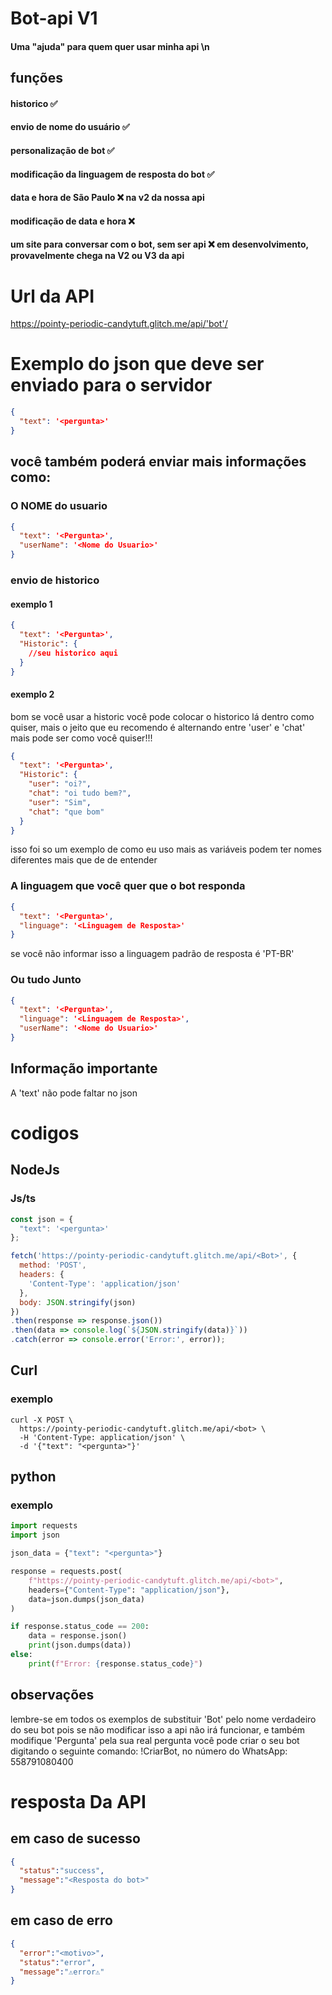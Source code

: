 # Bot-api V1
#### Uma "ajuda" para quem quer usar minha api \n
## funções
#### historico ✅️ 
#### envio de nome do usuário ✅️
#### personalização de bot ✅️
#### modificação da linguagem de resposta do bot ✅️
#### data e hora de São Paulo ❌️ na v2 da nossa api
#### modificação de data e hora ❌️
#### um site para conversar com o bot, sem ser api ❌️ em desenvolvimento, provavelmente chega na V2 ou V3 da api

# Url da API
https://pointy-periodic-candytuft.glitch.me/api/'bot'/

# Exemplo do json que deve ser enviado para o servidor
```json
{ 
  "text": '<pergunta>'
}
```
## você também poderá enviar mais informações como:

### O NOME do usuario
```json
{ 
  "text": '<Pergunta>',
  "userName": '<Nome do Usuario>'
}
```
### envio de historico
#### exemplo 1
```json
{ 
  "text": '<Pergunta>',
  "Historic": {
    //seu historico aqui
  }
}
```
#### exemplo 2
bom se você usar a historic você pode colocar o historico lá dentro como quiser, mais o jeito que eu recomendo é alternando entre 'user' e 'chat' mais pode ser como você quiser!!!
```json
{ 
  "text": '<Pergunta>',
  "Historic": {
    "user": "oi?",
    "chat": "oi tudo bem?",
    "user": "Sim",
    "chat": "que bom"
  }
}
```
isso foi so um exemplo de como eu uso mais as variáveis podem ter nomes diferentes
 mais que de de entender
### A linguagem que você quer que o bot responda
```json
{ 
  "text": '<Pergunta>',
  "linguage": '<Linguagem de Resposta>'
}
```
se você não informar isso a linguagem padrão de resposta é 'PT-BR'


### Ou tudo Junto
```json
{ 
  "text": '<Pergunta>',
  "linguage": '<Linguagem de Resposta>',
  "userName": '<Nome do Usuario>'
}
```
## Informação importante
A 'text' não pode faltar no json

# codigos
## NodeJs

### Js/ts
``` js
const json = { 
  "text": '<pergunta>'
};

fetch('https://pointy-periodic-candytuft.glitch.me/api/<Bot>', {
  method: 'POST',
  headers: {
    'Content-Type': 'application/json'
  },
  body: JSON.stringify(json)
})
.then(response => response.json())
.then(data => console.log(`${JSON.stringify(data)}`))
.catch(error => console.error('Error:', error));

```

## Curl
### exemplo
``` curl
curl -X POST \
  https://pointy-periodic-candytuft.glitch.me/api/<bot> \
  -H 'Content-Type: application/json' \
  -d '{"text": "<pergunta>"}'
```

## python
### exemplo
``` py
import requests
import json

json_data = {"text": "<pergunta>"}

response = requests.post(
    f"https://pointy-periodic-candytuft.glitch.me/api/<bot>",
    headers={"Content-Type": "application/json"},
    data=json.dumps(json_data)
)

if response.status_code == 200:
    data = response.json()
    print(json.dumps(data))
else:
    print(f"Error: {response.status_code}")
```
## observações
lembre-se em todos os exemplos de substituir 'Bot' pelo nome verdadeiro do seu bot
pois se não modificar isso a api não irá funcionar, e também modifique 'Pergunta' pela sua real pergunta
você pode criar o seu bot digitando o seguinte comando: !CriarBot, no número do WhatsApp: 558791080400

# resposta Da API
## em caso de sucesso
``` json
{
  "status":"success",
  "message":"<Resposta do bot>"
}
```

## em caso de erro
``` json
{
  "error":"<motivo>",
  "status":"error",
  "message":"⚠️error⚠️"
}
```


